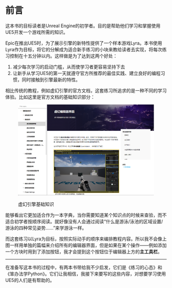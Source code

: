 # 前言

这本书的目标读者是Unreal Engine的初学者。目的是帮助他们学习和掌握使用UE5开发一个游戏所需的知识。

Epic在推出UE5时，为了展示引擎的新特性提供了一个样本游戏Lyra。本书使用Lyra作为目标，将它的分解成为适合新手练习的小块来教给读者去实现，将每次练习控制在十五分钟以内。这样做是为了达到这两个好处：

1. 减少每次学习的启动门槛，从而使学习者更容易坚持下去
2. 让新手从学习UE5的第一天就遵守官方所推荐的最佳实践、建立良好的编程习惯，同时接触到引擎最新的特性。

相比传统的教程，例如虚幻引擎的官方文档，这套练习所追求的是一种不同的学习体验。比如这里是官方文档的基础知识部分：

<figure><img src=".gitbook/assets/image (11).png" alt=""><figcaption><p>虚幻引擎基础知识</p></figcaption></figure>

能够看出它更加适合作为一本字典，当你需要知道某个知识点的时候来查验，而不适合初学者按顺序阅读。就好像没有人会通过阅读“什么是游泳/泳池的区域设置/游泳的四种常见姿势……”来学游泳一样。

而这套练习以Lyra为目标，按照实际动手的顺序来编排教程内容。所以我不会像上图一样用单独的篇幅来介绍所有的编辑器界面，但是如果在某个操作——例如添加一个方块时用到了添加按钮，我才会提到这个按钮位于编辑器上方的**主工具栏**。

***

在准备写这本书的过程中，有两本书带给我不少启发，它们是《练习的心态》和《笨办法学Python》。它们让我相信，我接下来要写的这些内容，对想要学习使用UE5的人们是有帮助的。
